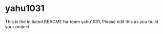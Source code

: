 # yahu1031
This is the initiated README for team yahu1031, Please edit this as you build your project
